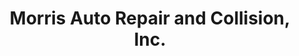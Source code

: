 ---
title: "Morris Auto Repair and Collision, Inc."
url: /rochester/morris-auto-repair-and-collision-inc/
shop: Autowerkstatt
---